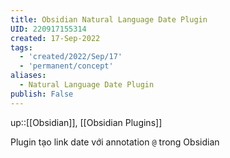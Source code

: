 ```yaml
---
title: Obsidian Natural Language Date Plugin
UID: 220917155314
created: 17-Sep-2022
tags:
  - 'created/2022/Sep/17'
  - 'permanent/concept'
aliases:
  - Natural Language Date Plugin
publish: False
---
```

up::[[Obsidian]], [[Obsidian Plugins]]

Plugin tạo link date với annotation `@` trong Obsidian
